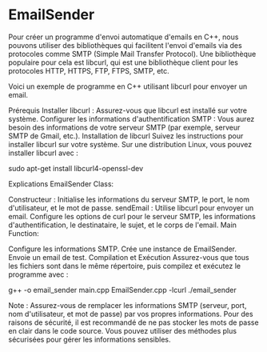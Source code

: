 # EmailSender

Pour créer un programme d'envoi automatique d'emails en C++, nous pouvons utiliser des bibliothèques qui facilitent l'envoi d'emails via des protocoles comme SMTP (Simple Mail Transfer Protocol). Une bibliothèque populaire pour cela est libcurl, qui est une bibliothèque client pour les protocoles HTTP, HTTPS, FTP, FTPS, SMTP, etc.

Voici un exemple de programme en C++ utilisant libcurl pour envoyer un email.

Prérequis
Installer libcurl : Assurez-vous que libcurl est installé sur votre système.
Configurer les informations d'authentification SMTP : Vous aurez besoin des informations de votre serveur SMTP (par exemple, serveur SMTP de Gmail, etc.).
Installation de libcurl
Suivez les instructions pour installer libcurl sur votre système. Sur une distribution Linux, vous pouvez installer libcurl avec :

sudo apt-get install libcurl4-openssl-dev

Explications
EmailSender Class:

Constructeur : Initialise les informations du serveur SMTP, le port, le nom d'utilisateur, et le mot de passe.
sendEmail : Utilise libcurl pour envoyer un email. Configure les options de curl pour le serveur SMTP, les informations d'authentification, le destinataire, le sujet, et le corps de l'email.
Main Function:

Configure les informations SMTP.
Crée une instance de EmailSender.
Envoie un email de test.
Compilation et Exécution
Assurez-vous que tous les fichiers sont dans le même répertoire, puis compilez et exécutez le programme avec :

g++ -o email_sender main.cpp EmailSender.cpp -lcurl
./email_sender

Note : Assurez-vous de remplacer les informations SMTP (serveur, port, nom d'utilisateur, et mot de passe) par vos propres informations. Pour des raisons de sécurité, il est recommandé de ne pas stocker les mots de passe en clair dans le code source. Vous pouvez utiliser des méthodes plus sécurisées pour gérer les informations sensibles.


